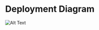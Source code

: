 # Deployment Diagram


![Alt Text](https://github.com/Sarveshltts/Team-6_Coin_Buy-Sell/blob/main/Design/UML%20Diagrams%20for%20Coin%20Buy/Component%20Diagram/Capture3.PNG)

